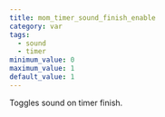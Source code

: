 ```yaml
---
title: mom_timer_sound_finish_enable
category: var
tags:
  - sound
  - timer
minimum_value: 0
maximum_value: 1
default_value: 1
---
```


Toggles sound on timer finish.